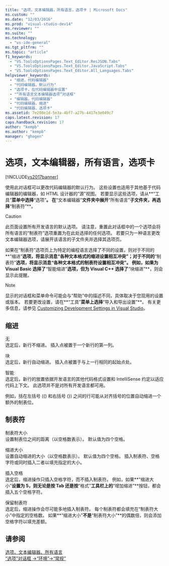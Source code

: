 ```yaml
---
title: "选项，文本编辑器，所有语言，选项卡 | Microsoft Docs"
ms.custom: ""
ms.date: "12/03/2016"
ms.prod: "visual-studio-dev14"
ms.reviewer: ""
ms.suite: ""
ms.technology: 
  - "vs-ide-general"
ms.tgt_pltfrm: ""
ms.topic: "article"
f1_keywords: 
  - "VS.ToolsOptionsPages.Text_Editor.ResJSON.Tabs"
  - "VS.ToolsOptionsPages.Text_Editor.JavaScript.Tabs"
  - "VS.ToolsOptionsPages.Text_Editor.All_Languages.Tabs"
helpviewer_keywords: 
  - "缩进，代码编辑器"
  - "代码编辑器，默认行为"
  - "选项卡，在代码编辑器中设置"
  - "“所有语言文本编辑器选项”对话框"
  - "编辑器，代码编辑器"
  - "代码编辑器，缩进"
  - "代码编辑器，选项卡"
ms.assetid: 7e208e1d-5e3a-4bf7-a27b-4417e3e049c7
caps.latest.revision: 17
caps.handback.revision: 17
author: "kempb"
ms.author: "kempb"
manager: "ghogen"
---
```

# 选项，文本编辑器，所有语言，选项卡
[!INCLUDE[vs2017banner](../../code-quality/includes/vs2017banner.md)]

使用此对话框可以更改代码编辑器的默认行为。  这些设置也适用于其他基于代码编辑器的编辑器，如 HTML 设计器的“源”视图。  若要显示这些选项，请从**“工具”**菜单中选择**“选项”**。  在**“文本编辑器”**文件夹中展开**“所有语言”**子文件夹，再选择**“制表符”**。  
  
> [!CAUTION]
>  此页面设置所有开发语言的默认选项。  请注意，重置此对话框中的一个选项会将所有语言的“制表符”选项重置为在此处选择的任何选项。  若要只为一种语言更改文本编辑器选项，请展开该语言的子文件夹并选择其选项页。  
  
 如果在“制表符”选项页上为特定的编程语言选择了不同的设置，则对于不同的**“缩进”**选项，将显示消息“各种文本格式的缩进设置相互冲突”；对于不同的**“制表符”**选项，将显示消息“各种文本格式的制表符设置相互冲突”。  例如，如果为 Visual Basic 选择了**“智能缩进”**选项，但为 Visual C\+\+ 选择了**“块缩进”**，则会显示此提醒。  
  
> [!NOTE]
>  显示的对话框和菜单命令可能会与“帮助”中的描述不同，具体取决于您现用的设置或版本。  若要更改设置，请在**“工具”**菜单上选择**“导入和导出设置”**。  有关更多信息，请参见 [Customizing Development Settings in Visual Studio](http://msdn.microsoft.com/zh-cn/22c4debb-4e31-47a8-8f19-16f328d7dcd3)。  
  
## 缩进  
 无  
 选定后，新行不缩进。  插入点被置于一个新行的第一列。  
  
 块  
 选定后，新行自动缩进。  插入点被置于与上一行相同的起始点处。  
  
 智能  
 选定后，新行的放置依据开发语言的其他代码格式设置和 IntelliSense 约定以适应代码上下文。  此选项并不是对所有开发语言都可用。  
  
 例如，括在左括号 \({\) 和右括号 \(}\) 之间的行可能从对齐括号的位置自动缩进一个额外的制表位。  
  
## 制表符  
 制表符大小  
 设置制表位之间的距离（以空格数表示）。  默认值为四个空格。  
  
 缩进大小  
 设置自动缩进的大小（以空格数表示）。  默认值为四个空格。  插入制表符、空格字符或同时插入二者以填充指定的大小。  
  
 插入空格  
 选定后，缩进操作只插入空格字符，而不插入制表符。  例如，如果**“缩进大小”**设置为 5，则无论是按 Tab 还是按**“格式”**工具栏上的**“增加缩进”**按钮，都会插入五个空格字符。  
  
 保留制表符  
 选定后，缩进操作会尽可能多地插入制表符。  每个制表符都会填充在“制表符大小”中指定的空格数。  如果**“缩进大小”**不是**“制表符大小”**的偶数倍，则会添加空格字符以填充差额。  
  
## 请参阅  
 [选项、文本编辑器、所有语言](../../ide/reference/options-text-editor-all-languages.md)   
 [“选项”对话框 \-\>“环境”\-\>“常规”](../../ide/reference/general-environment-options-dialog-box.md)